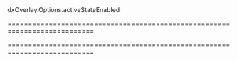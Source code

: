 <!--id-->dxOverlay.Options.activeStateEnabled<!--/id-->
===========================================================================
<!--hidden--><!--/hidden-->
===========================================================================

